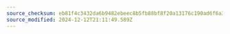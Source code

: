 ```yaml
---
source_checksum: eb81f4c3432da6b9482ebeec8b5fb88bf8f20a13176c190ad6f6a3ddc52e9562
source_modified: 2024-12-12T21:11:49.589Z
---
```


